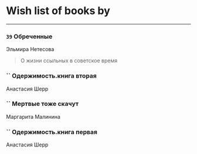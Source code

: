 # Wish list of books by [](https://ok.ru/profile/536771522733)
---

### `39` Обреченные
Эльмира Нетесова
> О жизни ссыльных в советское время

### `` Одержимость.книга вторая
Анастасия Шерр

### `` Мертвые тоже скачут
Маргарита Малинина

### `` Одержимость.книга первая
Анастасия Шерр

